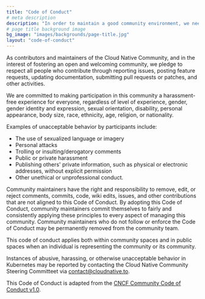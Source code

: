 ```yaml
---
title: "Code of Conduct"
# meta description
description: "In order to maintain a good community environment, we need a code of conduct that everyone follows."
# page title background image
bg_image: "images/backgrounds/page-title.jpg"
layout: "code-of-conduct"
---
```


As contributors and maintainers of the Cloud Native Community, and in the interest of fostering an open and welcoming community, we pledge to respect all people who contribute through reporting issues, posting feature requests, updating documentation, submitting pull requests or patches, and other activities.

We are committed to making participation in this community a harassment-free experience for everyone, regardless of level of experience, gender, gender identity and expression, sexual orientation, disability, personal appearance, body size, race, ethnicity, age, religion, or nationality.

Examples of unacceptable behavior by participants include:

- The use of sexualized language or imagery
- Personal attacks
- Trolling or insulting/derogatory comments
- Public or private harassment
- Publishing others' private information, such as physical or electronic addresses, without explicit permission
- Other unethical or unprofessional conduct.

Community maintainers have the right and responsibility to remove, edit, or reject comments, commits, code, wiki edits, issues, and other contributions that are not aligned to this Code of Conduct. By adopting this Code of Conduct, community maintainers commit themselves to fairly and consistently applying these principles to every aspect of managing this community. Community maintainers who do not follow or enforce the Code of Conduct may be permanently removed from the community team.

This code of conduct applies both within community spaces and in public spaces when an individual is representing the community or its community.

Instances of abusive, harassing, or otherwise unacceptable behavior in Kubernetes may be reported by contacting the Cloud Native Community Steering Committeet via [contact@cloudnative.to](mailto:contact@cloudnative.to).

This Code of Conduct is adapted from the [CNCF Community Code of Conduct v1.0](https://github.com/cncf/foundation/blob/master/code-of-conduct.md).